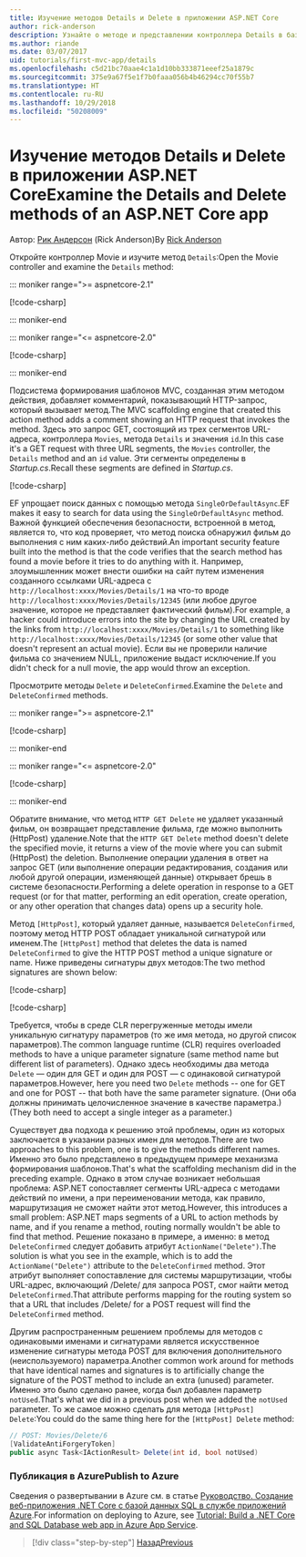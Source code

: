 ```yaml
---
title: Изучение методов Details и Delete в приложении ASP.NET Core
author: rick-anderson
description: Узнайте о методе и представлении контроллера Details в базовом приложении ASP.NET Core MVC.
ms.author: riande
ms.date: 03/07/2017
uid: tutorials/first-mvc-app/details
ms.openlocfilehash: c5d21bc70aae4c1a1d10bb333871eeef25a1879c
ms.sourcegitcommit: 375e9a67f5e1f7b0faaa056b4b46294cc70f55b7
ms.translationtype: HT
ms.contentlocale: ru-RU
ms.lasthandoff: 10/29/2018
ms.locfileid: "50208009"
---
```

# <a name="examine-the-details-and-delete-methods-of-an-aspnet-core-app"></a><span data-ttu-id="3078d-103">Изучение методов Details и Delete в приложении ASP.NET Core</span><span class="sxs-lookup"><span data-stu-id="3078d-103">Examine the Details and Delete methods of an ASP.NET Core app</span></span>

<span data-ttu-id="3078d-104">Автор: [Рик Андерсон](https://twitter.com/RickAndMSFT) (Rick Anderson)</span><span class="sxs-lookup"><span data-stu-id="3078d-104">By [Rick Anderson](https://twitter.com/RickAndMSFT)</span></span>

<span data-ttu-id="3078d-105">Откройте контроллер Movie и изучите метод `Details`:</span><span class="sxs-lookup"><span data-stu-id="3078d-105">Open the Movie controller and examine the `Details` method:</span></span>

::: moniker range=">= aspnetcore-2.1"

[!code-csharp[](start-mvc/sample/MvcMovie21/Controllers/MoviesController.cs?name=snippet_details)]

::: moniker-end

::: moniker range="<= aspnetcore-2.0"

[!code-csharp[](start-mvc/sample/MvcMovie/Controllers/MoviesController.cs?name=snippet_details)]

::: moniker-end

<span data-ttu-id="3078d-106">Подсистема формирования шаблонов MVC, созданная этим методом действия, добавляет комментарий, показывающий HTTP-запрос, который вызывает метод.</span><span class="sxs-lookup"><span data-stu-id="3078d-106">The MVC scaffolding engine that created this action method adds a comment showing an HTTP request that invokes the method.</span></span> <span data-ttu-id="3078d-107">Здесь это запрос GET, состоящий из трех сегментов URL-адреса, контроллера `Movies`, метода `Details` и значения `id`.</span><span class="sxs-lookup"><span data-stu-id="3078d-107">In this case it's a GET request with three URL segments, the `Movies` controller, the `Details` method and an `id` value.</span></span> <span data-ttu-id="3078d-108">Эти сегменты определены в *Startup.cs*.</span><span class="sxs-lookup"><span data-stu-id="3078d-108">Recall these segments are defined in *Startup.cs*.</span></span>

[!code-csharp[](start-mvc/sample/MvcMovie/Startup.cs?highlight=5&name=snippet_1)]

<span data-ttu-id="3078d-109">EF упрощает поиск данных с помощью метода `SingleOrDefaultAsync`.</span><span class="sxs-lookup"><span data-stu-id="3078d-109">EF makes it easy to search for data using the `SingleOrDefaultAsync` method.</span></span> <span data-ttu-id="3078d-110">Важной функцией обеспечения безопасности, встроенной в метод, является то, что код проверяет, что метод поиска обнаружил фильм до выполнения с ним каких-либо действий.</span><span class="sxs-lookup"><span data-stu-id="3078d-110">An important security feature built into the method is that the code verifies that the search method has found a movie before it tries to do anything with it.</span></span> <span data-ttu-id="3078d-111">Например, злоумышленник может внести ошибки на сайт путем изменения созданного ссылками URL-адреса с `http://localhost:xxxx/Movies/Details/1` на что-то вроде `http://localhost:xxxx/Movies/Details/12345` (или любое другое значение, которое не представляет фактический фильм).</span><span class="sxs-lookup"><span data-stu-id="3078d-111">For example, a hacker could introduce errors into the site by changing the URL created by the links from `http://localhost:xxxx/Movies/Details/1` to something like  `http://localhost:xxxx/Movies/Details/12345` (or some other value that doesn't represent an actual movie).</span></span> <span data-ttu-id="3078d-112">Если вы не проверили наличие фильма со значением NULL, приложение выдаст исключение.</span><span class="sxs-lookup"><span data-stu-id="3078d-112">If you didn't check for a null movie, the app would throw an exception.</span></span>

<span data-ttu-id="3078d-113">Просмотрите методы `Delete` и `DeleteConfirmed`.</span><span class="sxs-lookup"><span data-stu-id="3078d-113">Examine the `Delete` and `DeleteConfirmed` methods.</span></span>

::: moniker range=">= aspnetcore-2.1"

[!code-csharp[](start-mvc/sample/MvcMovie21/Controllers/MoviesController.cs?name=snippet_delete)]

::: moniker-end

::: moniker range="<= aspnetcore-2.0"

[!code-csharp[](start-mvc/sample/MvcMovie/Controllers/MoviesController.cs?name=snippet_delete)]

::: moniker-end

<span data-ttu-id="3078d-114">Обратите внимание, что метод `HTTP GET Delete` не удаляет указанный фильм, он возвращает представление фильма, где можно выполнить (HttpPost) удаление.</span><span class="sxs-lookup"><span data-stu-id="3078d-114">Note that the `HTTP GET Delete` method doesn't delete the specified movie, it returns a view of the movie where you can submit (HttpPost) the deletion.</span></span> <span data-ttu-id="3078d-115">Выполнение операции удаления в ответ на запрос GET (или выполнение операции редактирования, создания или любой другой операции, изменяющей данные) открывает брешь в системе безопасности.</span><span class="sxs-lookup"><span data-stu-id="3078d-115">Performing a delete operation in response to a GET request (or for that matter, performing an edit operation, create operation, or any other operation that changes data) opens up a security hole.</span></span>

<span data-ttu-id="3078d-116">Метод `[HttpPost]`, который удаляет данные, называется `DeleteConfirmed`, поэтому метод HTTP POST обладает уникальной сигнатурой или именем.</span><span class="sxs-lookup"><span data-stu-id="3078d-116">The `[HttpPost]` method that deletes the data is named `DeleteConfirmed` to give the HTTP POST method a unique signature or name.</span></span> <span data-ttu-id="3078d-117">Ниже приведены сигнатуры двух методов:</span><span class="sxs-lookup"><span data-stu-id="3078d-117">The two method signatures are shown below:</span></span>

[!code-csharp[](start-mvc/sample/MvcMovie/Controllers/MoviesController.cs?name=snippet_delete2)]

[!code-csharp[](start-mvc/sample/MvcMovie/Controllers/MoviesController.cs?name=snippet_delete3)]


<span data-ttu-id="3078d-118">Требуется, чтобы в среде CLR перегруженные методы имели уникальную сигнатуру параметров (то же имя метода, но другой список параметров).</span><span class="sxs-lookup"><span data-stu-id="3078d-118">The common language runtime (CLR) requires overloaded methods to have a unique parameter signature (same method name but different list of parameters).</span></span> <span data-ttu-id="3078d-119">Однако здесь необходимы два метода `Delete` — один для GET и один для POST — с одинаковой сигнатурой параметров.</span><span class="sxs-lookup"><span data-stu-id="3078d-119">However, here you need two `Delete` methods -- one for GET and one for POST -- that both have the same parameter signature.</span></span> <span data-ttu-id="3078d-120">(Они оба должны принимать целочисленное значение в качестве параметра.)</span><span class="sxs-lookup"><span data-stu-id="3078d-120">(They both need to accept a single integer as a parameter.)</span></span>

<span data-ttu-id="3078d-121">Существует два подхода к решению этой проблемы, один из которых заключается в указании разных имен для методов.</span><span class="sxs-lookup"><span data-stu-id="3078d-121">There are two approaches to this problem, one is to give the methods different names.</span></span> <span data-ttu-id="3078d-122">Именно это было представлено в предыдущем примере механизма формирования шаблонов.</span><span class="sxs-lookup"><span data-stu-id="3078d-122">That's what the scaffolding mechanism did in the preceding example.</span></span> <span data-ttu-id="3078d-123">Однако в этом случае возникает небольшая проблема: ASP.NET сопоставляет сегменты URL-адреса с методами действий по имени, а при переименовании метода, как правило, маршрутизация не сможет найти этот метод.</span><span class="sxs-lookup"><span data-stu-id="3078d-123">However, this introduces a small problem: ASP.NET maps segments of a URL to action methods by name, and if you rename a method, routing normally wouldn't be able to find that method.</span></span> <span data-ttu-id="3078d-124">Решение показано в примере, а именно: в метод `DeleteConfirmed` следует добавить атрибут `ActionName("Delete")`.</span><span class="sxs-lookup"><span data-stu-id="3078d-124">The solution is what you see in the example, which is to add the `ActionName("Delete")` attribute to the `DeleteConfirmed` method.</span></span> <span data-ttu-id="3078d-125">Этот атрибут выполняет сопоставление для системы маршрутизации, чтобы URL-адрес, включающий /Delete/ для запроса POST, смог найти метод `DeleteConfirmed`.</span><span class="sxs-lookup"><span data-stu-id="3078d-125">That attribute performs mapping for the routing system so that a URL that includes /Delete/ for a POST request will find the `DeleteConfirmed` method.</span></span>

<span data-ttu-id="3078d-126">Другим распространенным решением проблемы для методов с одинаковыми именами и сигнатурами является искусственное изменение сигнатуры метода POST для включения дополнительного (неиспользуемого) параметра.</span><span class="sxs-lookup"><span data-stu-id="3078d-126">Another common work around for methods that have identical names and signatures is to artificially change the signature of the POST method to include an extra (unused) parameter.</span></span> <span data-ttu-id="3078d-127">Именно это было сделано ранее, когда был добавлен параметр `notUsed`.</span><span class="sxs-lookup"><span data-stu-id="3078d-127">That's what we did in a previous post when we added the `notUsed` parameter.</span></span> <span data-ttu-id="3078d-128">То же самое можно сделать для метода `[HttpPost] Delete`:</span><span class="sxs-lookup"><span data-stu-id="3078d-128">You could do the same thing here for the `[HttpPost] Delete` method:</span></span>

```csharp
// POST: Movies/Delete/6
[ValidateAntiForgeryToken]
public async Task<IActionResult> Delete(int id, bool notUsed)
```

### <a name="publish-to-azure"></a><span data-ttu-id="3078d-129">Публикация в Azure</span><span class="sxs-lookup"><span data-stu-id="3078d-129">Publish to Azure</span></span>

<span data-ttu-id="3078d-130">Сведения о развертывании в Azure см. в статье [Руководство. Создание веб-приложения .NET Core с базой данных SQL в службе приложений Azure](/azure/app-service/app-service-web-tutorial-dotnetcore-sqldb).</span><span class="sxs-lookup"><span data-stu-id="3078d-130">For information on deploying to Azure, see [Tutorial: Build a .NET Core and SQL Database web app in Azure App Service](/azure/app-service/app-service-web-tutorial-dotnetcore-sqldb).</span></span>

> [!div class="step-by-step"]
> [<span data-ttu-id="3078d-131">Назад</span><span class="sxs-lookup"><span data-stu-id="3078d-131">Previous</span></span>](validation.md)
